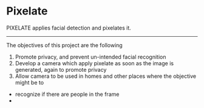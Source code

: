 # Pixelate
PIXELATE applies facial detection and pixelates it. 

***
The objectives of this project are the following 
1. Promote privacy, and prevent un-intended facial recognition 
2. Develop a camera which apply pixelate as soon as the image is generated, again to promote privacy
3. Allow camera to be used in homes and other places where the objective might be to
* recognize if there are people in the frame
* 
